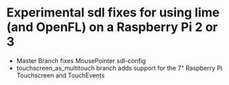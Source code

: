 # Experimental sdl fixes for using lime (and OpenFL) on a Raspberry Pi 2 or 3

- Master Branch fixes MousePointer sdl-config
- touchscreen_as_multitouch branch adds support for the 7" Raspberry Pi Touchscreen and TouchEvents
